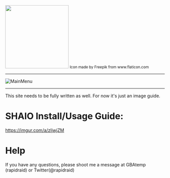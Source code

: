 <img src="https://image.flaticon.com/icons/svg/921/921691.svg?sanitize=true" width="200px">
<small>Icon made by Freepik from www.flaticon.com</small>
<hr>
<img style="text-align:center;" src="https://i.imgur.com/KwouYJ1.png" alt="MainMenu">
<hr>
This site needs to be fully written as well. For now it's just an image guide.<br>

# SHAIO Install/Usage Guide:
https://imgur.com/a/zljwjZM

# Help
If you have any questions, please shoot me a message at GBAtemp (rapidraid) or Twitter(@rapidraid)
